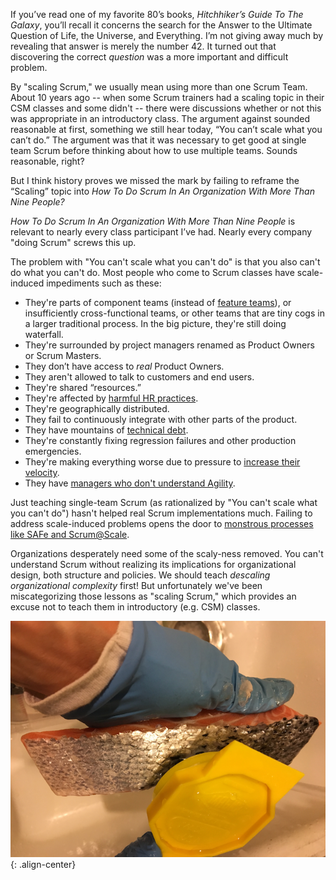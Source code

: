If you’ve read one of my favorite 80’s books, _Hitchhiker’s Guide To The Galaxy_, you’ll recall it concerns the search for the Answer to the Ultimate Question of Life, the Universe, and Everything.  I’m not giving away much by revealing that answer is merely the number 42.  It turned out that discovering the correct *question* was a more important and difficult problem.

By "scaling Scrum," we usually mean using more than one Scrum Team. About 10 years ago -- when some Scrum trainers had a scaling topic in their CSM classes and some didn't -- there were discussions whether or not this was appropriate in an introductory class.  The argument against sounded reasonable at first, something we still hear today, “You can’t scale what you can’t do.” The argument was that it was necessary to get good at single team Scrum before thinking about how to use multiple teams.  Sounds reasonable, right?

But I think history proves we missed the mark by failing to reframe the “Scaling” topic into *How To Do Scrum In An Organization With More Than Nine People?*

*How To Do Scrum In An Organization With More Than Nine People* is relevant to nearly every class participant I’ve had. Nearly every company "doing Scrum" screws this up.

The problem with "You can't scale what you can't do" is that you also can't do what you can't do.  Most people who come to Scrum classes have scale-induced impediments such as these:

* They're parts of component teams (instead of [feature teams](https://less.works/less/structure/feature-teams.html)), or insufficiently cross-functional teams, or other teams that are tiny cogs in a larger traditional process.  In the big picture, they're still doing waterfall.
* They're surrounded by project managers renamed as Product Owners or Scrum Masters.
* They don’t have access to *real* Product Owners.
* They aren't allowed to talk to customers and end users.
* They're shared “resources.”
* They're affected by [harmful HR practices](http://scrumreferencecard.com/WhatHRDoesntKnowAboutScrum_BetterSoftwareMagazine.pdf).
* They're geographically distributed.
* They fail to continuously integrate with other parts of the product.
* They have mountains of [technical debt](/technical-debt-is-the-high-cost-of-future-change).
* They're constantly fixing regression failures and other production emergencies.
* They're making everything worse due to pressure to [increase their velocity](/why-i-barely-mention-velocity-anymore).
* They have [managers who don't understand Agility](/coaching#informed-consent-workshop).

Just teaching single-team Scrum (as rationalized by "You can't scale what you can't do") hasn't helped real Scrum implementations much. Failing to address scale-induced problems opens the door to [monstrous processes like SAFe and Scrum@Scale](/scaling-antipatterns-poster).

Organizations desperately need some of the scaly-ness removed. You can't understand Scrum without realizing its implications for organizational design, both structure and policies. We should teach *descaling organizational complexity* first! But unfortunately we've been miscategorizing those lessons as "scaling Scrum," which provides an excuse not to teach them in introductory (e.g. CSM) classes.


![literal descaling](/assets/images/literal-descaling.png){: .align-center}